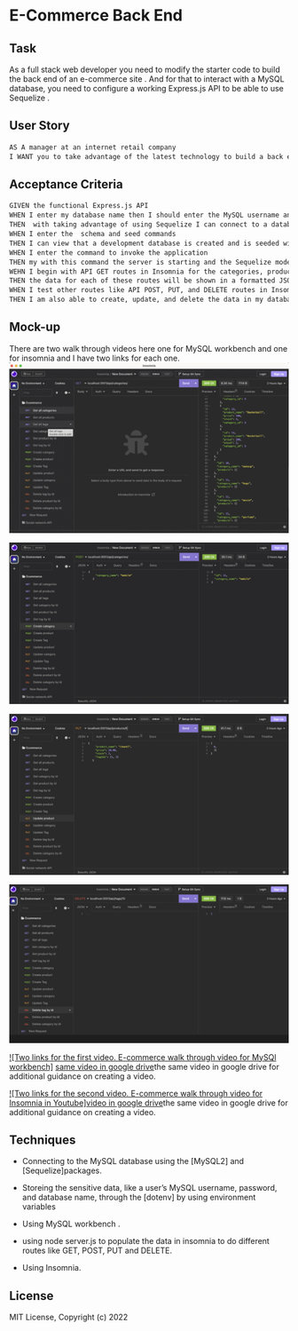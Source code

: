 # E-Commerce Back End

## Task

As a full stack web developer you need to modify the starter code to build the back end of an e-commerce site . And for that to interact with a MySQL database, you need to configure a working Express.js API to be able to use Sequelize .

## User Story

```md
AS A manager at an internet retail company
I WANT you to take advantage of the latest technology to build a back end for my e-commerce website
```

## Acceptance Criteria

```md
GIVEN the functional Express.js API
WHEN I enter my database name then I should enter the MySQL username and my password for MySQL to an environment variable file
THEN  with taking advantage of using Sequelize I can connect to a database 
WHEN I enter the  schema and seed commands
THEN I can view that a development database is created and is seeded with example or test data
WHEN I enter the command to invoke the application
THEN my with this command the server is starting and the Sequelize models are synced to  MySQL database
WEHN I begin with API GET routes in Insomnia for the categories, products, or tags
THEN the data for each of these routes will be shown in a formatted JSON
WHEN I test other routes like API POST, PUT, and DELETE routes in Insomnia
THEN I am also able to create, update, and delete the data in my database
```

## Mock-up

There are two walk through videos here one for MySQL workbench and one for insomnia and I have two links for each one.
![In Insomnia, the user tests “GET tags,” “GET Categories,” and “GET All Products.”.](./Assets/GET-All-GET-By-ID.gif)

![In Insomnia, the user tests “POST tags,” “POST Categories,” and “POST Products.”.](./Assets/POST.gif)

![In Insomnia, the user tests “PUT tags,” “PUT Categories,” and “PUT All Products.”.](./Assets/PUT.gif)

![In Insomnia, the user tests “DELETE tags,” “DELETE Categories,” and “DELETE All Products.”.](./Assets/DELETE.gif)

[![Two links for the first video. E-commerce walk through video for MySQl workbench]](https://youtu.be/Pkt5IT6hmwY) [same video in google drive](https://drive.google.com/file/d/1M2nJUOoExcWfIWBcCb5QawM8gR1X3jUg/view)the same video in google drive for additional guidance on creating a video.

[![Two links for the second video. E-commerce walk through video for Insomnia in Youtube]](https://youtu.be/lnutwrsDuAI)[video in google drive](https://drive.google.com/file/d/164cZNglWTZQa2i4FTFB2HBBsoa0LNp_s/view)the same video in google drive for additional guidance on creating a video.

 ## Techniques

  * Connecting to the MySQL database using the [MySQL2] and [Sequelize]packages.

  * Storeing the sensitive data, like a user’s MySQL username, password, and database name, through the [dotenv] by using environment variables 

  * Using MySQL workbench .

  * using node server.js to populate the data in insomnia to do different routes like GET, POST, PUT and DELETE.

  * Using Insomnia.

## License

MIT License, Copyright (c) 2022 

